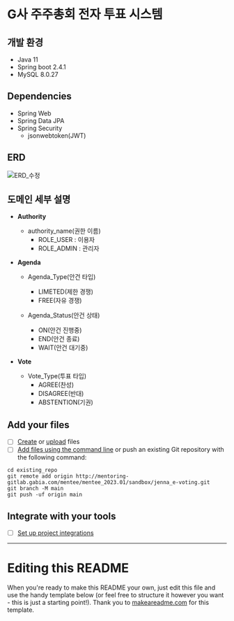 # G사 주주총회 전자 투표 시스템


## 개발 환경
- Java 11
- Spring boot 2.4.1
- MySQL 8.0.27

## Dependencies
- Spring Web
- Spring Data JPA
- Spring Security
    - jsonwebtoken(JWT)

## ERD 
![ERD_수정](/uploads/414babe198a57a56e7e8f85cbd0f07b6/ERD_수정.png)

## 도메인 세부 설명
- **Authority**
    - authority_name(권한 이름)
        - ROLE_USER : 이용자
        - ROLE_ADMIN : 관리자

- **Agenda**
    - Agenda_Type(안건 타입)
        - LIMETED(제한 경쟁)
        - FREE(자유 경쟁)

    - Agenda_Status(안건 상태)
        - ON(안건 진행중)
        - END(안건 종료)
        - WAIT(안건 대기중)
    
- **Vote**
    - Vote_Type(투표 타입)
        - AGREE(찬성)
        - DISAGREE(반대)
        - ABSTENTION(기권)

        
## Add your files

- [ ] [Create](https://docs.gitlab.com/ee/user/project/repository/web_editor.html#create-a-file) or [upload](https://docs.gitlab.com/ee/user/project/repository/web_editor.html#upload-a-file) files
- [ ] [Add files using the command line](https://docs.gitlab.com/ee/gitlab-basics/add-file.html#add-a-file-using-the-command-line) or push an existing Git repository with the following command:

```
cd existing_repo
git remote add origin http://mentoring-gitlab.gabia.com/mentee/mentee_2023.01/sandbox/jenna_e-voting.git
git branch -M main
git push -uf origin main
```

## Integrate with your tools

- [ ] [Set up project integrations](http://mentoring-gitlab.gabia.com/mentee/mentee_2023.01/sandbox/jenna_e-voting/-/settings/integrations)


***

# Editing this README

When you're ready to make this README your own, just edit this file and use the handy template below (or feel free to structure it however you want - this is just a starting point!). Thank you to [makeareadme.com](https://www.makeareadme.com/) for this template.
